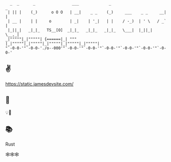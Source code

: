 ``` 
  _  _      _                ___             _                        _   
 | || |    (_)      o O O   | __|    _ _    (_)     ___    _ _     __| |  
 | __ |    | |     o        | _|    | '_|   | |    / -_)  | ' \   / _` |  
 |_||_|   _|_|_   TS__[O]  _|_|_   _|_|_   _|_|_   \___|  |_||_|  \__,_|  
_|"""""|_|"""""| {======|_| """ |_|"""""|_|"""""|_|"""""|_|"""""|_|"""""| 
"`-0-0-'"`-0-0-'./o--000'"`-0-0-'"`-0-0-'"`-0-0-'"`-0-0-'"`-0-0-'"`-0-0-' 
```

## ✌️
https://static.jamesdevsite.com/

## 🎯
💡🏡

## 📚
Rust

🕸🕸🕸

<!--
**muang0/muang0** is a ✨ _special_ ✨ repository because its `README.md` (this file) appears on your GitHub profile.

Here are some ideas to get you started:

- 🔭 I’m currently working on ...
- 🌱 I’m currently learning ...
- 👯 I’m looking to collaborate on ...
- 🤔 I’m looking for help with ...
- 💬 Ask me about ...
- 📫 How to reach me: ...
- 😄 Pronouns: ...
- ⚡ Fun fact: ...
-->
